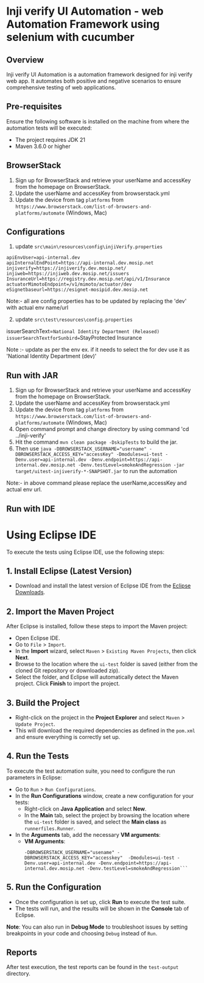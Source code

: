 # Inji verify UI Automation - web Automation Framework using selenium with cucumber

## Overview

Inji verify UI Automation is a automation framework designed for inji verify web app. It automates both positive and negative scenarios to ensure comprehensive testing of web applications.

## Pre-requisites

Ensure the following software is installed on the machine from where the automation tests will be executed:
- The project requires JDK 21
- Maven 3.6.0 or higher

## BrowserStack
1. Sign up for BrowserStack and retrieve your userName and accessKey from the homepage on BrowserStack.
2. Update the userName and accessKey from browserstack.yml
3. Update the device from tag `platforms` from `https://www.browserstack.com/list-of-browsers-and-platforms/automate` (Windows, Mac)


## Configurations

1. update `src\main\resources\config\injiVerify.properties`

```properties
apiEnvUser=api-internal.dev
apiInternalEndPoint=https://api-internal.dev.mosip.net
injiverify=https://injiverify.dev.mosip.net/
injiweb=https://injiweb.dev.mosip.net/issuers
InsuranceUrl=https://registry.dev.mosip.net/api/v1/Insurance
actuatorMimotoEndpoint=/v1/mimoto/actuator/dev
eSignetbaseurl=https://esignet-mosipid.dev.mosip.net
```



Note:- all are config properties has to be updated by replacing the 'dev' with  actual env name/url

2. update `src\test\resources\config.properties`

issuerSearchText=`National Identity Department (Released)
issuerSearchTextforSunbird=`StayProtected Insurance

Note :- update as per the env ex. if it needs to select the for dev use it as 'National Identity Department (dev)'


## Run with JAR

1. Sign up for BrowserStack and retrieve your userName and accessKey from the homepage on BrowserStack.
2. Update the userName and accessKey from browserstack.yml
3. Update the device from tag `platforms` from `https://www.browserstack.com/list-of-browsers-and-platforms/automate` (Windows, Mac)
4. Open command prompt and change directory by using command 'cd ../inji-verify'
5. Hit the command `mvn clean package -DskipTests` to build the jar.
6. Then use `java -DBROWSERSTACK_USERNAME="username" -DBROWSERSTACK_ACCESS_KEY="accessKey" -Dmodules=ui-test -Denv.user=api-internal.dev -Denv.endpoint=https://api-internal.dev.mosip.net -Denv.testLevel=smokeAndRegression -jar target/uitest-injiverify-*-SNAPSHOT.jar` to run the automation 

Note:- in above command please replace the userName,accessKey and actual env url.


## Run with IDE
# Using Eclipse IDE

To execute the tests using Eclipse IDE, use the following steps:

## 1. **Install Eclipse (Latest Version)**
   - Download and install the latest version of Eclipse IDE from the [Eclipse Downloads](https://www.eclipse.org/downloads/).

## 2. **Import the Maven Project**

   After Eclipse is installed, follow these steps to import the Maven project:

   - Open Eclipse IDE.
   - Go to `File` > `Import`.
   - In the **Import** wizard, select `Maven` > `Existing Maven Projects`, then click **Next**.
   - Browse to the location where the `ui-test` folder is saved (either from the cloned Git repository or downloaded zip).
   - Select the folder, and Eclipse will automatically detect the Maven project. Click **Finish** to import the project.

## 3. **Build the Project**

   - Right-click on the project in the **Project Explorer** and select `Maven` > `Update Project`.
   - This will download the required dependencies as defined in the `pom.xml` and ensure everything is correctly set up.

## 4. **Run the Tests**

   To execute the test automation suite, you need to configure the run parameters in Eclipse:

   - Go to `Run` > `Run Configurations`.
   - In the **Run Configurations** window, create a new configuration for your tests:
     - Right-click on **Java Application** and select **New**.
     - In the **Main** tab, select the project by browsing the location where the `ui-test` folder is saved, and select the **Main class** as `runnerfiles.Runner`.
   - In the **Arguments** tab, add the necessary **VM arguments**:
     - **VM Arguments**:
       ```
       -DBROWSERSTACK_USERNAME="usename" -DBROWSERSTACK_ACCESS_KEY="accesskey"  -Dmodules=ui-test -Denv.user=api-internal.dev -Denv.endpoint=https://api-internal.dev.mosip.net -Denv.testLevel=smokeAndRegression```

## 5. **Run the Configuration**

   - Once the configuration is set up, click **Run** to execute the test suite.
   - The tests will run, and the results will be shown in the **Console** tab of Eclipse.

   **Note**: You can also run in **Debug Mode** to troubleshoot issues by setting breakpoints in your code and choosing `Debug` instead of `Run`.



## Reports

After test execution, the test reports can be found in the `test-output` directory.